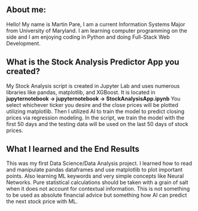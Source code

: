 ## About me:
Hello! My name is Martin Pare, I am a current Information Systems Major from University of Maryland. I am learning computer programming on the side and I am enjoying coding in Python and doing Full-Stack Web Development.

## What is the Stock Analysis Predictor App you created?

My Stock Analysis script is created in Jupyter Lab and uses numerous libraries like pandas, matplotlib, and XGBoost. It is located in **jupyternotebook -> jupyternotebook -> StockAnalysisApp.ipynb** You select whichever ticker you desire and the close prices
will be plotted utilizing matplotlib. Then I utilized AI to train the model to predict closing prices via regression modeling.
In the script, we train the model with the first 50 days and the testing data will be used on the last 50 days of stock prices.


## What I learned and the End Results

This was my first Data Science/Data Analysis project. I learned how to read and manipulate pandas dataframes and use matplotlib to plot important points. Also learning ML keywords and very simple concepts like Neural Networks. Pure statistical calculations should be taken with a grain of salt when it does not account for contextual information. This is not something to be used as absolute financial advice but something how AI can predict the next stock price with ML.
